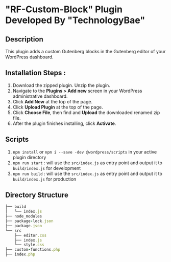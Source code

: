 # "RF-Custom-Block" Plugin Developed By "TechnologyBae"

## Description

This plugin adds a custom Gutenberg blocks in the Gutenberg editor of your WordPress dashboard. 


## Installation Steps :

1. Download the zipped plugin. Unzip the plugin.
2. Navigate to the __Plugins > Add new__ screen in your WordPress administrative dashboard.
3. Click __Add New__ at the top of the page.
3. Click __Upload Plugin__ at the top of the page.
4. Click __Choose File__, then find and __Upload__ the downloaded renamed zip file.
5. After the plugin finishes installing, click __Activate__.



## Scripts

1. `npm install` or  `npm i --save -dev @wordpress/scripts` in  your active plugin directory 
2. `npm run start` : will use the `src/index.js` as entry point and output it to `build/index.js` for development
3. `npm run build` : will use the `src/index.js` as entry point and output it to `build/index.js` for production


## Directory Structure

```ruby
├── build
│   └── index.js
├── node_modules
├── package-lock.json
├── package.json
└── src
    ├── editor.css
    ├── index.js
    └── style.css
├── custom-functions.php
├── index.php